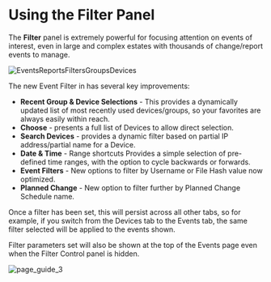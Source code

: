 # Using the Filter Panel

The **Filter** panel is extremely powerful for focusing attention on events of interest, even in
large and complex estates with thousands of change/report events to manage.

![EventsReportsFiltersGroupsDevices](/img/product_docs/changetracker/changetracker/admin/tabs/eventsreportsfiltersgroupsdevices.webp)

The new Event Filter in has several key improvements:

- **Recent Group & Device Selections** - This provides a dynamically updated list of most recently
  used devices/groups, so your favorites are always easily within reach.
- **Choose** - presents a full list of Devices to allow direct selection.
- **Search Devices** - provides a dynamic filter based on partial IP address/partial name for a
  Device.
- **Date & Time** - Range shortcuts Provides a simple selection of pre-defined time ranges, with the
  option to cycle backwards or forwards.
- **Event Filters** - New options to filter by Username or File Hash value now optimized.
- **Planned Change** - New option to filter further by Planned Change Schedule name.

Once a filter has been set, this will persist across all other tabs, so for example, if you switch
from the Devices tab to the Events tab, the same filter selected will be applied to the events
shown.

Filter parameters set will also be shown at the top of the Events page even when the Filter Control
panel is hidden.

![page_guide_3](/img/product_docs/changetracker/changetracker/admin/tabs/page_guide_3.webp)
